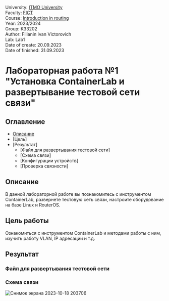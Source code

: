 University: [ITMO University](https://itmo.ru/ru/)  
Faculty: [FICT](https://fict.itmo.ru)  
Course: [Introduction in routing](https://github.com/itmo-ict-faculty/introduction-in-routing)  
Year: 2023/2024  
Group: K33202  
Author: Filianin Ivan Victorovich  
Lab: Lab1  
Date of create: 20.09.2023  
Date of finished: 31.09.2023  

# Лабораторная работа №1 "Установка ContainerLab и развертывание тестовой сети связи"

## Оглавление
 - [Описание](#part_1)
 - [Цель]
 - [Результат]
     - [Файл для развертывания тестовой сети]
     - [Схема связи]
     - [Конфигурации устройств]
     - [Проверка связности]

## <a name="part_1">Описание</a>
В данной лабораторной работе вы познакомитесь с инструментом ContainerLab, развернете тестовую сеть связи, настроите оборудование на базе Linux и RouterOS.

## <a name="part_2">Цель работы</a>
Ознакомиться с инструментом ContainerLab и методами работы с ним, изучить работу VLAN, IP адресации и т.д.

## <a name="part_3">Результат</a>

### <a name="part_3.1">Файл для развертывания тестовой сети</a>

### <a name="part_3.2">Схема связи</a>

![Снимок экрана 2023-10-18 203706](https://github.com/muriash/2023_2024-introduction_in_routing-k33202-shalyapina_m_v/assets/90574857/a0b499b5-a4aa-4203-ab8c-b5f67ab38eb7)











